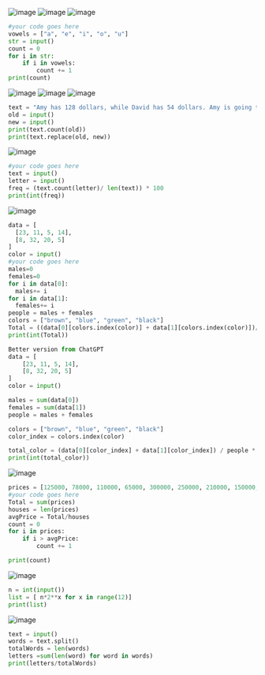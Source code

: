 ![image](https://github.com/Rizwans-github/DSA/assets/141806496/652ceaf2-d074-4ab9-a7a7-200807ca434a)
![image](https://github.com/Rizwans-github/DSA/assets/141806496/ad744e11-8843-46e8-80a4-20986e3fe3a0)
![image](https://github.com/Rizwans-github/DSA/assets/141806496/ae8631be-3e78-4335-9c9e-bf9f753b1307)
```py
#your code goes here
vowels = ["a", "e", "i", "o", "u"]
str = input()
count = 0
for i in str:
    if i in vowels:
        count += 1
print(count)
```
![image](https://github.com/Rizwans-github/DSA/assets/141806496/e8b47f09-1570-4d19-a22f-8eb89fe94571)
![image](https://github.com/Rizwans-github/DSA/assets/141806496/f02b5ab3-de7d-45a5-8f32-330feda2235b)
![image](https://github.com/Rizwans-github/DSA/assets/141806496/a5632ac6-b62d-4bd9-a864-be8c516db1da)
```py
text = "Amy has 128 dollars, while David has 54 dollars. Amy is going to the zoo. David watches soccer."
old = input()
new = input()
print(text.count(old))
print(text.replace(old, new))
```
![image](https://github.com/Rizwans-github/DSA/assets/141806496/13b1f896-4b1b-4ee3-810e-31cfd8e88697)
```py
#your code goes here
text = input()
letter = input()
freq = (text.count(letter)/ len(text)) * 100
print(int(freq))
```
![image](https://github.com/Rizwans-github/DSA/assets/141806496/5e261ae0-cd8b-4461-b1dc-2f925cc3a2bd)
```py
data = [
  [23, 11, 5, 14],
  [8, 32, 20, 5]
]
color = input()
#your code goes here
males=0
females=0
for i in data[0]:
  males+= i
for i in data[1]:
  females+= i
people = males + females
colors = ["brown", "blue", "green", "black"]
Total = ((data[0][colors.index(color)] + data[1][colors.index(color)])/ people)*100
print(int(Total))
```
```py
Better version from ChatGPT
data = [
    [23, 11, 5, 14],
    [8, 32, 20, 5]
]
color = input()

males = sum(data[0])
females = sum(data[1])
people = males + females

colors = ["brown", "blue", "green", "black"]
color_index = colors.index(color)

total_color = (data[0][color_index] + data[1][color_index]) / people * 100
print(int(total_color))
```

![image](https://github.com/Rizwans-github/DSA/assets/141806496/af40ec03-3a98-4ca3-b748-c5d864069fe7)
```py
prices = [125000, 78000, 110000, 65000, 300000, 250000, 210000, 150000, 165000, 140000, 125000, 85000, 90000, 128000, 230000, 225000, 100000, 300000]
#your code goes here
Total = sum(prices)
houses = len(prices)
avgPrice = Total/houses
count = 0
for i in prices:
    if i > avgPrice:
        count += 1

print(count)
```
![image](https://github.com/Rizwans-github/DSA/assets/141806496/c88ed906-ac4b-48ee-8ac4-12d5fcead09f)

```py
n = int(input())
list = [ n*2**x for x in range(12)]
print(list)
```
![image](https://github.com/Rizwans-github/DSA/assets/141806496/73e1edb2-5bd4-4392-8fac-79514ccd10fc)
```py
text = input()
words = text.split()
totalWords = len(words)
letters =sum(len(word) for word in words)
print(letters/totalWords)
```
